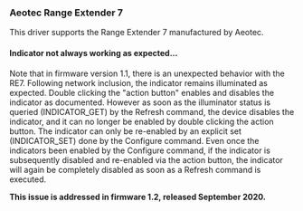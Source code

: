 ### Aeotec Range Extender 7

This driver supports the Range Extender 7 manufactured by Aeotec.


#### Indicator not always working as expected...
Note that in firmware version 1.1, there is an unexpected behavior with the RE7.
Following network inclusion, the indicator remains illuminated as expected. Double clicking
the "action button" enables and disables the indicator as documented. However as soon as the
illuminator status is queried (INDICATOR_GET) by the Refresh command, the device disables
the indicator, and it can no longer be enabled by double clicking the action button. The
indicator can only be re-enabled by an explicit set (INDICATOR_SET) done by the Configure
command.  Even once the indicators been enabled by the Configure command, if the indicator
is subsequently disabled and re-enabled via the action button, the indicator will again be
completely disabled as soon as a Refresh command is executed.

**This issue is addressed in firmware 1.2, released September 2020.**

